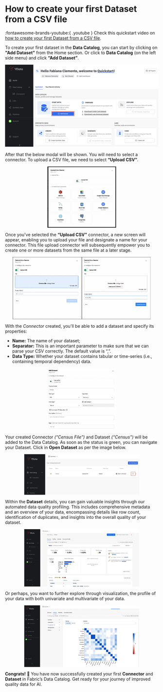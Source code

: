 # How to create your first Dataset from a CSV file

:fontawesome-brands-youtube:{ .youtube }
Check this quickstart video on <a href="https://youtu.be/1zYreRKsNGE"><u>how to create your first Dataset from a CSV file</u></a>.

To create your first dataset in the **Data Catalog**, you can start by clicking on **"Add Dataset"** from the Home section.
Or click to **Data Catalog** (on the left side menu) and click **“Add Dataset”**.

![Create dataset](../assets/quickstart/upload_csv/welcome_add_dataset.png)

After that the below modal will be shown. You will need to select a connector. To upload a CSV file, we need to select **“Upload CSV”**.

<div style="display: flex; justify-content: center;align-items: center;">
    <img src="../assets/quickstart/upload_csv/data_catalog_connectors.png" alt="Select connectors to storage" style="width: 45%;">
</div>

Once you've selected the **“Upload CSV”** connector, a new screen will appear, enabling you to upload your file and designate a name for your connector.
This file upload connector will subsequently empower you to create one or more datasets from the same file at a later stage.

<div style="display: flex; justify-content: center;align-items: center;">
    <img src="../assets/quickstart/upload_csv/loading_area.png" alt="Upload file area" style="width: 45%;">
    <img src="../assets/quickstart/upload_csv/load_csv_file.png" alt="Upload CSV file" style="width: 45%;">
</div>

With the *Connector* created, you'll be able to add a dataset and specify its properties:

- **Name:** The name of your dataset;
- **Separator:** This is an important parameter to make sure that we can parse your CSV correctly. The default value is “,”.
- **Data Type:** Whether your dataset contains tabular or time-series (i.e., containing temporal dependency) data.

<div style="display: flex; justify-content: center;align-items: center;">
    <img src="../assets/quickstart/upload_csv/add_dataset_details.png" alt="Upload file area" style="width: 45%;">
</div>

Your created Connector *(“Census File”)* and Dataset *(“Census”)* will be added to the Data Catalog.
As soon as the status is green, you can navigate your Dataset. Click in **Open Dataset** as per the image below.

<div style="display: flex; justify-content: center;align-items: center;">
    <img src="../assets/quickstart/upload_csv/open_dataset.png" alt="Upload file area" style="width: 75%;">
</div>

Within the **Dataset** details, you can gain valuable insights through our automated data quality profiling.
This includes comprehensive metadata and an overview of your data, encompassing details like row count, identification
of duplicates, and insights into the overall quality of your dataset.

<div style="display: flex; justify-content: center;align-items: center;">
    <img src="../assets/quickstart/upload_csv/dataset_overview.png" alt="Upload file area" style="width: 75%;">
</div>

Or perhaps, you want to further explore through visualization, the profile of your data with both univariate
and multivariate of your data.

<div style="display: flex; justify-content: center;align-items: center;">
    <img src="../assets/quickstart/upload_csv/dataset_profiling.png" alt="Upload file area" style="width: 75%;">
</div>

**Congrats!** 🚀 You have now successfully created your first **Connector** and **Dataset** in Fabric’s Data Catalog.
Get ready for your journey of improved quality data for AI.
